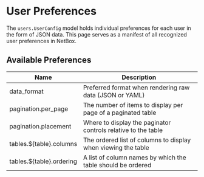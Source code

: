 # User Preferences

The `users.UserConfig` model holds individual preferences for each user in the form of JSON data. This page serves as a manifest of all recognized user preferences in NetBox.

## Available Preferences

| Name                     | Description                                                   |
|--------------------------|---------------------------------------------------------------|
| data_format              | Preferred format when rendering raw data (JSON or YAML)       |
| pagination.per_page      | The number of items to display per page of a paginated table  |
| pagination.placement     | Where to display the paginator controls relative to the table |
| tables.$\{table}.columns  | The ordered list of columns to display when viewing the table |
| tables.$\{table}.ordering | A list of column names by which the table should be ordered   |
